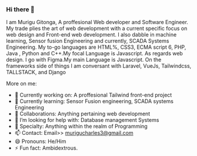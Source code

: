 ### Hi there 👋

I am Murigu Gitonga, A proffesional Web developer and Software Engineer.
My trade plies the art of web development with a current specific focus on web design and Front-end web development.
I also dabble in machine learning, Sensor fusion Engineering and currently, SCADA Systems Engineering.
My to-go languages are HTML%, CSS3, ECMA script 6, PHP, Java , Python and C++.My focal Language is Javascript. As regards web design. I go with Figma.My main Language is Javascript.
On the frameworks side of things I am conversant with Laravel, VueJs, Tailwindcss, TALLSTACK, and Django

More on me:

- 🔭 Currently working on: A proffesional Tailwind front-end project
- 🌱 Currently learning: Sensor Fusion engineering, SCADA systems Engineering
- 👯 Collaborations: Anything pertaining web development
- 🤔 I’m looking for help with: Database management Systems
- 💬 Specialty: Anything within the realm of Programming
- 📫 Contact: Email>> murigucharles3@gmail.com
- 😄 Pronouns: He/Him
- ⚡ Fun fact: Ambidextrous.

